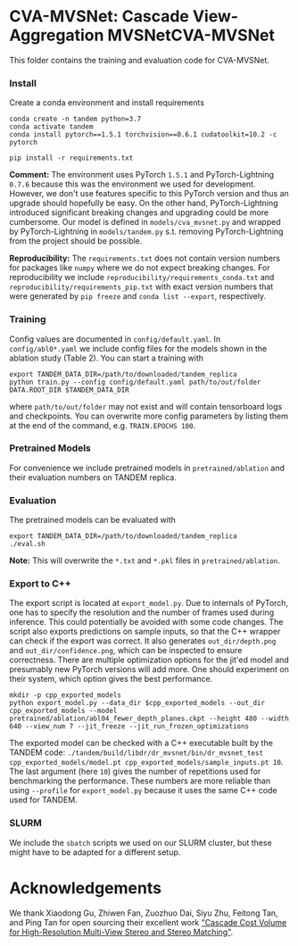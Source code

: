 # CVA-MVSNet: Cascade View-Aggregation MVSNetCVA-MVSNet
This folder contains the training and evaluation code for CVA-MVSNet.

### Install
Create a conda environment and install requirements
```
conda create -n tandem python=3.7
conda activate tandem
conda install pytorch==1.5.1 torchvision==0.6.1 cudatoolkit=10.2 -c pytorch

pip install -r requirements.txt
```

**Comment:** The environment uses PyTorch `1.5.1` and PyTorch-Lightning `0.7.6` because this was the environment we used for development. However, we don't use features specific to this PyTorch version and thus an upgrade should hopefully be easy. On the other hand, PyTorch-Lightning introduced significant breaking changes and upgrading could be more cumbersome. Our model is defined in `models/cva_mvsnet.py` and wrapped by PyTorch-Lightning in `models/tandem.py` s.t. removing PyTorch-Lightning from the project should be possible.

**Reproducibility:** The `requirements.txt` does not contain version numbers for packages like `numpy` where we do not expect breaking changes. For reproducibility we include `reproducibility/requirements_conda.txt` and `reproducibility/requirements_pip.txt` with exact version numbers that were generated by `pip freeze` and `conda list --export`, respectively.

### Training
Config values are documented in `config/default.yaml`. In `config/abl0*.yaml` we include config files for the models shown in the ablation study (Table 2). You can start a training with
```
export TANDEM_DATA_DIR=/path/to/downloaded/tandem_replica
python train.py --config config/default.yaml path/to/out/folder DATA.ROOT_DIR $TANDEM_DATA_DIR
```
where `path/to/out/folder` may not exist and will contain tensorboard logs and checkpoints. You can overwrite more config parameters by listing them at the end of the command, e.g. `TRAIN.EPOCHS 100`.

### Pretrained Models
For convenience we include pretrained models in `pretrained/ablation` and their evaluation numbers on TANDEM replica.

### Evaluation
The pretrained models can be evaluated with
```
export TANDEM_DATA_DIR=/path/to/downloaded/tandem_replica
./eval.sh
```
**Note:** This will overwrite the `*.txt` and `*.pkl` files in `pretrained/ablation`.

### Export to C++
The export script is located at `export_model.py`. Due to internals of PyTorch, one has to specify the resolution and the number of frames used during inference. This could potentially be avoided with some code changes. The script also exports predictions on sample inputs, so that the C++ wrapper can check if the export was correct. It also generates `out_dir/depth.png` and `out_dir/confidence.png`, which can be inspected to ensure correctness. There are multiple optimization options for the jit'ed model and presumably new PyTorch versions will add more. One should experiment on their system, which option gives the best performance.
```
mkdir -p cpp_exported_models
python export_model.py --data_dir $cpp_exported_models --out_dir cpp_exported_models --model pretrained/ablation/abl04_fewer_depth_planes.ckpt --height 480 --width 640 --view_num 7 --jit_freeze --jit_run_frozen_optimizations
```
The exported model can be checked with a C++ executable built by the TANDEM code: `./tandem/build/libdr/dr_mvsnet/bin/dr_mvsnet_test cpp_exported_models/model.pt cpp_exported_models/sample_inputs.pt 10`. The last argument (here `10`) gives the number of repetitions used for benchmarking the performance. These numbers are more reliable than using `--profile` for `export_model.py` because it uses the same C++ code used for TANDEM.

### SLURM
We include the `sbatch` scripts we used on our SLURM cluster, but these might have to be adapted for a different setup.

# Acknowledgements
We thank Xiaodong Gu, Zhiwen Fan, Zuozhuo Dai, Siyu Zhu, Feitong Tan, and Ping Tan for open sourcing their excellent work ["Cascade Cost Volume for High-Resolution Multi-View Stereo and Stereo Matching"](https://github.com/alibaba/cascade-stereo).
